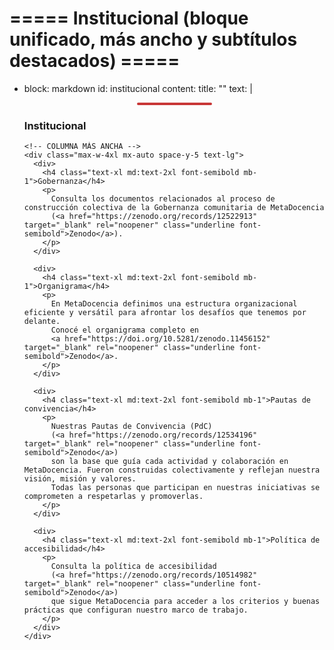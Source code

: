   # ===== Institucional (bloque unificado, más ancho y subtítulos destacados) =====
  - block: markdown
    id: institucional
    content:
      title: ""
      text: |
        <div class="text-center max-w-4xl mx-auto">
          <!-- Línea ROJA arriba (coherente con Visión) -->
          <div style="height:4px;background:#C83737;border-radius:6px;margin:0 auto 1.25rem auto;width:120px;"></div>
          <h3 class="text-2xl font-semibold mb-3">Institucional</h3>
        </div>

        <!-- COLUMNA MÁS ANCHA -->
        <div class="max-w-4xl mx-auto space-y-5 text-lg">
          <div>
            <h4 class="text-xl md:text-2xl font-semibold mb-1">Gobernanza</h4>
            <p>
              Consulta los documentos relacionados al proceso de construcción colectiva de la Gobernanza comunitaria de MetaDocencia
              (<a href="https://zenodo.org/records/12522913" target="_blank" rel="noopener" class="underline font-semibold">Zenodo</a>).
            </p>
          </div>

          <div>
            <h4 class="text-xl md:text-2xl font-semibold mb-1">Organigrama</h4>
            <p>
              En MetaDocencia definimos una estructura organizacional eficiente y versátil para afrontar los desafíos que tenemos por delante.
              Conocé el organigrama completo en
              <a href="https://doi.org/10.5281/zenodo.11456152" target="_blank" rel="noopener" class="underline font-semibold">Zenodo</a>.
            </p>
          </div>

          <div>
            <h4 class="text-xl md:text-2xl font-semibold mb-1">Pautas de convivencia</h4>
            <p>
              Nuestras Pautas de Convivencia (PdC)
              (<a href="https://zenodo.org/records/12534196" target="_blank" rel="noopener" class="underline font-semibold">Zenodo</a>)
              son la base que guía cada actividad y colaboración en MetaDocencia. Fueron construidas colectivamente y reflejan nuestra visión, misión y valores.
              Todas las personas que participan en nuestras iniciativas se comprometen a respetarlas y promoverlas.
            </p>
          </div>

          <div>
            <h4 class="text-xl md:text-2xl font-semibold mb-1">Política de accesibilidad</h4>
            <p>
              Consulta la política de accesibilidad
              (<a href="https://zenodo.org/records/10514982" target="_blank" rel="noopener" class="underline font-semibold">Zenodo</a>)
              que sigue MetaDocencia para acceder a los criterios y buenas prácticas que configuran nuestro marco de trabajo.
            </p>
          </div>
        </div>

